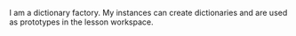 I am a dictionary factory. My instances can create dictionaries and are used as prototypes in the lesson workspace.